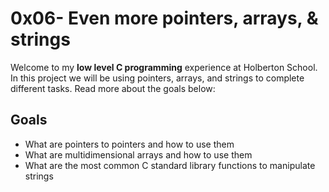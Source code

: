 # 0x06- Even more pointers, arrays, & strings

Welcome to my  **low level C programming** experience at Holberton School. In this project we will be using pointers, arrays, and strings to complete different tasks. Read more about the goals below:


## Goals
-   What are pointers to pointers and how to use them
-   What are multidimensional arrays and how to use them
-   What are the most common C standard library functions to manipulate strings




